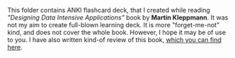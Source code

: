 This folder contains ANKI flashcard deck, that I created while reading *"Designing Data Intensive Applications"* book by **Martin Kleppmann**. It was not my aim to create full-blown learning deck. It is more "forget-me-not" kind, and does not cover the whole book. However, I hope it may be of use to you. I have also written kind-of review of this book, <a href="https://michalpiotrowski.dev/2024/07/12/designing-data-intensive-applications-by-martin-kleppmann/">which you can find here</a>.
